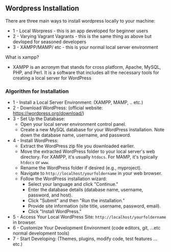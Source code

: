 ## Wordpress Installation 

There are three main ways to install wordpress locally to your machine:
- 1 - Local Worpress - this is an app developed for beginner users
- 2 - Varying Vagrant Vagrants - this is the same thing as above but devloped for seasoned developers
- 3 - XAMPP/MAMP/ etc - this is your normal local server environment


What is xampp?
- XAMPP is an acronym that stands for cross platform, Apache, MySQL, PHP, and Perl. It is a software that includes all the necessary tools for creating a local server for WordPress

### Algorithm for Installation

- 1 - Install a Local Server Environment: (XAMPP, MAMP, .. etc.)
- 2 - Download WordPress: (official website: https://wordpress.org/download/)
- 3 - Set Up the Database:
  - Open your local server environment control panel.
  - Create a new MySQL database for your WordPress installation. Note down the database name, username, and password.
- 4 - Install WordPress:
  - Extract the WordPress zip file you downloaded earlier.
  - Move the extracted WordPress folder to your local server's web directory. For XAMPP, it's usually `htdocs`. For MAMP, it's typically `htdocs` or `www`.
  - Rename the WordPress folder if desired (e.g., myproject).
  - Navigate to `http://localhost/yourfoldername` in your web browser.
  - Follow the WordPress installation wizard:
    - Select your language and click "Continue."
    - Enter the database details (database name, username, password, and host).
    - Click "Submit" and then "Run the installation."
    - Provide site information (site title, username, password, email).
    - Click "Install WordPress."
- 5 - Access Your Local WordPress Site: `http://localhost/yourfoldername` in browser.
- 6 - Customize Your Development Environment (code editors, git, ...etc normal development tools)
- 7 - Start Developing: (Themes, plugins, modify code, test features ... etc.)
